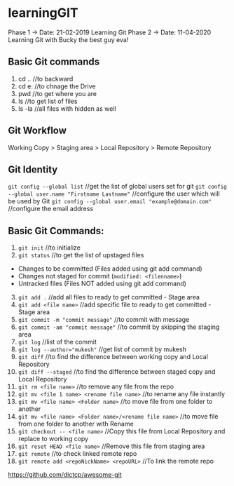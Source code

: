 
# learningGIT

Phase 1 -> Date: 21-02-2019 Learning Git
Phase 2 -> Date: 11-04-2020 Learning Git with Bucky the best guy eva!

## Basic Git commands
1. cd .. //to backward
2. cd e: //to chnage the Drive
3. pwd //to get where you are
4. ls //to get list of files
5. ls -la //all files with hidden as well


## Git Workflow
Working Copy > Staging area > Local Repository > Remote Repository

## Git Identity
`git config --global list` //get the list of global users set for git
`git config --global user.name "Firstname Lastname"` //configure the user which will be used by Git
`git config --global user.email "example@domain.com"` //configure the email address


## Basic Git Commands:
1. `git init` //to initialize  
2. `git status` //to get the list of upstaged files
 - Changes to be committed (Files added using git add command)
 - Changes not staged for commit (`modified: <filenname>`) 
 - Untracked files (Files NOT added using git add command) 
3. `git add .` //add all files to ready to get committed - Stage area
4. `git add <file name>` //add specific file to ready to get committed - Stage area
5. `git commit -m "commit message"` //to commit with message
6. `git commit -am "commit message"` //to commit by skipping the staging area 
7. `git log` //list of the commit 
8. `git log --author="mukesh"` //get list of commit by mukesh
9. `git diff` //to find the difference between working copy and Local Repository
10. `git diff --staged` //to find the difference between staged copy and Local Repository
11. `git rm <file name>` //to remove any file from the repo
12. `git mv <file 1 name> <rename file name>` //to rename any file instantly
13. `git mv <file name> <Folder name>` //to move file from one folder to another
14. `git mv <file name> <Folder name>/<rename file name>` //to move file from one folder to another with Rename
15. `git checkout -- <file name>` //Copy this file from Local Repository and replace to working copy
16. `git reset HEAD <file name>` //Remove this file from staging area
17. `git remote` //to check linked remote repo
18. `git remote add <repoNickName> <repoURL>` //To link the remote repo

https://github.com/dictcp/awesome-git
